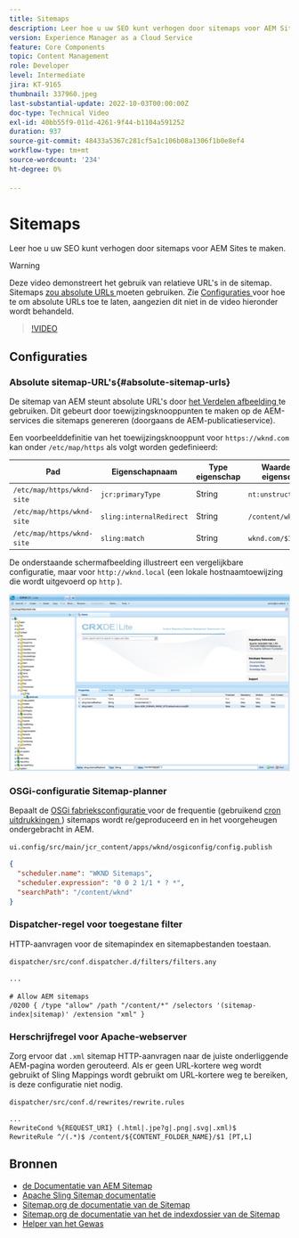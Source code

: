 ```yaml
---
title: Sitemaps
description: Leer hoe u uw SEO kunt verhogen door sitemaps voor AEM Sites te maken.
version: Experience Manager as a Cloud Service
feature: Core Components
topic: Content Management
role: Developer
level: Intermediate
jira: KT-9165
thumbnail: 337960.jpeg
last-substantial-update: 2022-10-03T00:00:00Z
doc-type: Technical Video
exl-id: 40bb55f9-011d-4261-9f44-b1104a591252
duration: 937
source-git-commit: 48433a5367c281cf5a1c106b08a1306f1b0e8ef4
workflow-type: tm+mt
source-wordcount: '234'
ht-degree: 0%

---
```


# Sitemaps

Leer hoe u uw SEO kunt verhogen door sitemaps voor AEM Sites te maken.

>[!WARNING]
>
>Deze video demonstreert het gebruik van relatieve URL&#39;s in de sitemap. Sitemaps [ zou absolute URLs ](https://sitemaps.org/protocol.html) moeten gebruiken. Zie [ Configuraties ](#absolute-sitemap-urls) voor hoe te om absolute URLs toe te laten, aangezien dit niet in de video hieronder wordt behandeld.

>[!VIDEO](https://video.tv.adobe.com/v/3454367?quality=12&learn=on&captions=dut)

## Configuraties

### Absolute sitemap-URL&#39;s{#absolute-sitemap-urls}

De sitemap van AEM steunt absolute URL&#39;s door [ het Verdelen afbeelding ](https://sling.apache.org/documentation/the-sling-engine/mappings-for-resource-resolution.html) te gebruiken. Dit gebeurt door toewijzingsknooppunten te maken op de AEM-services die sitemaps genereren (doorgaans de AEM-publicatieservice).

Een voorbeelddefinitie van het toewijzingsknooppunt voor `https://wknd.com` kan onder `/etc/map/https` als volgt worden gedefinieerd:

| Pad | Eigenschapnaam | Type eigenschap | Waarde van eigenschap |
|------|----------|---------------|-------|
| `/etc/map/https/wknd-site` | `jcr:primaryType` | String | `nt:unstructured` |
| `/etc/map/https/wknd-site` | `sling:internalRedirect` | String | `/content/wknd/(.*)` |
| `/etc/map/https/wknd-site` | `sling:match` | String | `wknd.com/$1` |

De onderstaande schermafbeelding illustreert een vergelijkbare configuratie, maar voor `http://wknd.local` (een lokale hostnaamtoewijzing die wordt uitgevoerd op `http` ).

![ Sitemap absolute configuratie URLs ](../assets/sitemaps/sitemaps-absolute-urls.jpg)


### OSGi-configuratie Sitemap-planner

Bepaalt de [ OSGi fabrieksconfiguratie ](http://localhost:4502/system/console/configMgr/org.apache.sling.sitemap.impl.SitemapScheduler) voor de frequentie (gebruikend [ cron uitdrukkingen ](https://cron.help/)) sitemaps wordt re/geproduceerd en in het voorgeheugen ondergebracht in AEM.

`ui.config/src/main/jcr_content/apps/wknd/osgiconfig/config.publish`

```json
{
  "scheduler.name": "WKND Sitemaps",
  "scheduler.expression": "0 0 2 1/1 * ? *",
  "searchPath": "/content/wknd"
}
```

### Dispatcher-regel voor toegestane filter

HTTP-aanvragen voor de sitemapindex en sitemapbestanden toestaan.

`dispatcher/src/conf.dispatcher.d/filters/filters.any`

```
...

# Allow AEM sitemaps
/0200 { /type "allow" /path "/content/*" /selectors '(sitemap-index|sitemap)' /extension "xml" }
```

### Herschrijfregel voor Apache-webserver

Zorg ervoor dat `.xml` sitemap HTTP-aanvragen naar de juiste onderliggende AEM-pagina worden gerouteerd. Als er geen URL-kortere weg wordt gebruikt of Sling Mappings wordt gebruikt om URL-kortere weg te bereiken, is deze configuratie niet nodig.

`dispatcher/src/conf.d/rewrites/rewrite.rules`

```
...
RewriteCond %{REQUEST_URI} (.html|.jpe?g|.png|.svg|.xml)$
RewriteRule ^/(.*)$ /content/${CONTENT_FOLDER_NAME}/$1 [PT,L]
```

## Bronnen

+ [ de Documentatie van AEM Sitemap ](https://experienceleague.adobe.com/docs/experience-manager-cloud-service/content/overview/seo-and-url-management.html?lang=nl-NL)
+ [ Apache Sling Sitemap documentatie ](https://github.com/apache/sling-org-apache-sling-sitemap#readme)
+ [ Sitemap.org de documentatie van de Sitemap ](https://www.sitemaps.org/protocol.html)
+ [ Sitemap.org de documentatie van het de indexdossier van de Sitemap ](https://www.sitemaps.org/protocol.html#index)
+ [ Helper van het Gewas ](https://cron.help/)